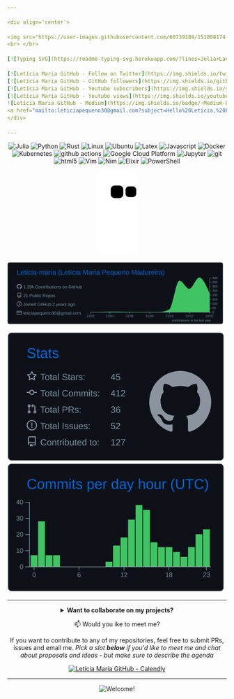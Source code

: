 ```yaml
---

<div align='center'>

<img src="https://user-images.githubusercontent.com/60739184/151808174-6eb885c7-69c7-429a-878c-89ec208a0c2d.gif" alt="Welcome!" width="750"/>
<br> </br>

[![Typing SVG](https://readme-typing-svg.herokuapp.com/?lines=Julia+Language+Developer;Computational+Chemist;Undergrad+in+Computer+Sciences)](https://git.io/typing-svg)
 
[![Letícia Maria GitHub - Follow on Twitter](https://img.shields.io/twitter/follow/LetciaMariaPeq1?color=blue&label=Twitter&logo=Twitter&logoColor=blue&style=for-the-badge)](https://github.com/Leticia-maria)
[![Letícia Maria GitHub - GitHub followers](https://img.shields.io/github/followers/Leticia-maria?color=green&label=GitHub&logo=GitHub&style=for-the-badge)](https://twitter.com/LetciaMariaPeq1)
[![Letícia Maria GitHub - Youtube subscribers](https://img.shields.io/youtube/channel/subscribers/UCjGH-n0jtFDtaWAfC0LEE6w?label=Youtube&logo=Youtube&logoColor=red&style=for-the-badge)](https://www.youtube.com/channel/UCjGH-n0jtFDtaWAfC0LEE6w) 
[![Letícia Maria GitHub - Youtube views](https://img.shields.io/youtube/channel/views/UCjGH-n0jtFDtaWAfC0LEE6w?label=Views&logo=YouTube&logoColor=red&style=for-the-badge)](https://www.youtube.com/channel/UCjGH-n0jtFDtaWAfC0LEE6w) 
![Letícia Maria GitHub - Medium](https://img.shields.io/badge/-Medium-black?style=for-the-badge&logo=Medium&logoColor=white&link=https://medium.com/@lmadurei)
<a href="mailto:leticiapequeno30@gmail.com?subject=Hello%20Leticia,%20From%20Github"><img src="https://img.shields.io/badge/gmail-%23D14836.svg?&style=for-the-badge&logo=gmail&logoColor=white" /></a>
</div>

---
```


<p align=center>
  <img alt="Julia" src="https://img.shields.io/badge/-Julia-45b8d8?style=for-the-badge&logo=julia&logoColor=white" />
  <img alt="Python" src="https://img.shields.io/badge/-Python-45b8d8?style=for-the-badge&logo=python&logoColor=white" />
  <img alt="Rust" src="https://img.shields.io/badge/-Rust-DD0031?style=for-the-badge&logo=rust&logoColor=white" />
  <img alt="Linux" src="https://img.shields.io/badge/-Linux-DD0031?style=for-the-badge&logo=linux&logoColor=white" />
  <img alt="Ubuntu" src="https://img.shields.io/badge/-Ubuntu-F05032?style=for-the-badge&logo=ubuntu&logoColor=white" />
  <img alt="Latex" src="https://img.shields.io/badge/-Latex-5849BE?style=for-the-badge&logo=latex&logoColor=white" />
  <img alt="Javascript" src="https://img.shields.io/badge/-Javascript-F7DF1E?style=for-the-badge&logo=JavaScript&logoColor=black" />
  <img alt="Docker" src="https://img.shields.io/badge/-Docker-46a2f1?style=for-the-badge&logo=docker&logoColor=white" />
  <img alt="Kubernetes" src="https://img.shields.io/badge/-Kubernetes-46a2f1?style=for-the-badge&logo=kubernetes&logoColor=white" />
  <img alt="github actions" src="https://img.shields.io/badge/-Github_Actions-E10098?style=for-the-badge&logo=github-actions&logoColor=white" />
  <img alt="Google Cloud Platform" src="https://img.shields.io/badge/-Google_Cloud_Platform-1a73e8?style=for-the-badge&logo=google-cloud&logoColor=white" />
  <img alt="Jupyter" src="https://img.shields.io/badge/-Jupyter-5849BE?style=for-the-badge&logo=jupyter&logoColor=white" />
  <img alt="git" src="https://img.shields.io/badge/-Git-F05032?style=for-the-badge&logo=git&logoColor=white" />
  <img alt="html5" src="https://img.shields.io/badge/-HTML5-E34F26?style=for-the-badge&logo=html5&logoColor=white" />
  <img alt="Vim" src="https://img.shields.io/badge/-Vim-46a2f1?style=for-the-badge&logo=vim&logoColor=white" />
  <img alt="Nim" src="https://img.shields.io/badge/-Nim-46a2f1?style=for-the-badge&logo=nim&logoColor=white" />
  <img alt="Elixir" src="https://img.shields.io/badge/-Elixir-F7DF1E?style=for-the-badge&logo=elixir&logoColor=black" />
  <img alt="PowerShell" src="https://img.shields.io/badge/-PowerShell-F05032?style=for-the-badge&logo=powershell&logoColor=white" />
</p>

<!-- 👀 I’m interested in Julia Development, Python Projects -->
<!-- 🌱 I’m currently learning to live, to code and how to do chemistry computationally -->
<!-- 💞️ I’m looking to collaborate on Python and Julia projects -->
<!-- 📫 email: leticia.maria@grad.ufsc.br -->
<!-- Turing Machine Learning developer and Scientific/Mathematics Tools programmer from Federal University of Santa Catarina -->
<!-- This profile gives priority to: code legibility, quality and self-understable algorithms -->
<!-- I do science for helping people -->
<!-- TODO: Add last video link -->
 
  <a href="https://github.com/Leticia-maria">
 
 
<div align=center>  

![Leticia-maria gif](https://github.com/Leticia-maria/Leticia-maria/blob/output/github-contribution-grid-snake.svg)

[![](https://raw.githubusercontent.com/Leticia-maria/Leticia-maria/main/profile-summary-card-output/github_dark/0-profile-details.svg)](https://github.com/vn7n24fzkq/github-profile-summary-cards)
 

[![](https://raw.githubusercontent.com/Leticia-maria/Leticia-maria/main/profile-summary-card-output/github_dark/3-stats.svg)](https://github.com/vn7n24fzkq/github-profile-summary-cards) [![](https://raw.githubusercontent.com/Leticia-maria/Leticia-maria/main/profile-summary-card-output/github_dark/4-productive-time.svg)](https://github.com/vn7n24fzkq/github-profile-summary-cards)
 

---
 
<details align=center>
    <summary align=center style="cursor: pointer;">
        <strong>Want to collaborate on my projects?</strong>
    </summary>
 
[![](https://raw.githubusercontent.com/Leticia-maria/Leticia-maria/main/profile-summary-card-output/github_dark/1-repos-per-language.svg)](https://github.com/vn7n24fzkq/github-profile-summary-cards) [![](https://raw.githubusercontent.com/Leticia-maria/Leticia-maria/main/profile-summary-card-output/github_dark/2-most-commit-language.svg)](https://github.com/vn7n24fzkq/github-profile-summary-cards)
 
</details>
 

📫 Would you ike to meet me?
 
If you want to contribute to any of my repositories, feel free to submit PRs, issues and email me. 
*Pick a slot **below** if you'd like to meet me and chat about proposals and ideas - but make sure to describe the agenda*

 
[![Letícia Maria GitHub - Calendly](https://img.shields.io/badge/-Calendly-green?style=for-the-badge&logo=calendly&logoColor=white&link=)](https://calendly.com/leticiapequeno30/30min)

 ---
 
<img src="https://user-images.githubusercontent.com/60739184/152025813-eba86174-c714-43d5-a64a-f470ed68b612.gif" alt="Welcome!" width="750"/>

 </div>
 
 

<!---
Leticia-maria/Leticia-maria is a ✨ special ✨ repository because its `README.md` (this file) appears on your GitHub profile.
You can click the Preview link to take a look at your changes.
--->
